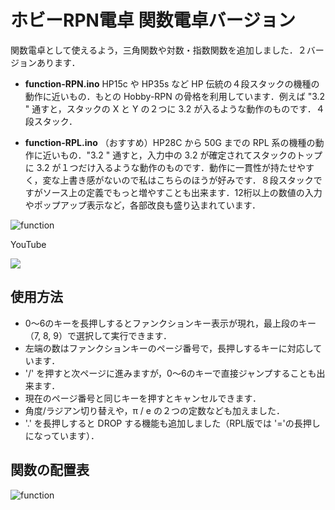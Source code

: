 # ホビーRPN電卓 関数電卓バージョン

関数電卓として使えるよう，三角関数や対数・指数関数を追加しました．２バージョンあります．

- **function-RPN.ino** HP15c や HP35s など HP 伝統の４段スタックの機種の動作に近いもの．もとの Hobby-RPN の骨格を利用しています．例えば "3.2 <enter>" 通すと，スタックの X と Y の２つに 3.2 が入るような動作のものです．４段スタック．

- **function-RPL.ino** （おすすめ）HP28C から 50G までの RPL 系の機種の動作に近いもの．"3.2 <enter>" 通すと，入力中の 3.2 が確定されてスタックのトップに 3.2 が１つだけ入るような動作のものです．動作に一貫性が持たせやすく，変な上書き感がないので私はこちらのほうが好みです．８段スタックですがソース上の定義でもっと増やすことも出来ます．12桁以上の数値の入力やポップアップ表示など，各部改良も盛り込まれています．
  
![function](https://user-images.githubusercontent.com/86639425/127173781-89b7e90b-4101-4f0c-a79f-4f5ab58023f1.jpg)

YouTube

[![](https://img.youtube.com/vi/OuhnKmBOCCM/0.jpg)](https://www.youtube.com/watch?v=OuhnKmBOCCM)

## 使用方法

- 0〜6のキーを長押しするとファンクションキー表示が現れ，最上段のキー（7, 8, 9）で選択して実行できます．
- 左端の数はファンクションキーのページ番号で，長押しするキーに対応しています．
- '/' を押すと次ページに進みますが，0〜6のキーで直接ジャンプすることも出来ます．
- 現在のページ番号と同じキーを押すとキャンセルできます．
- 角度/ラジアン切り替えや，π / e の２つの定数なども加えました．
- '.' を長押しすると DROP する機能も追加しました（RPL版では '='の長押しになっています）．

## 関数の配置表

![function](https://user-images.githubusercontent.com/86639425/127170042-d951e3f5-05eb-4307-87a6-fc83d6b36186.jpg)
